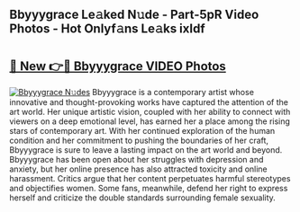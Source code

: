## Bbyyygrace Le𝚊ked N𝚞de - Part-5pR Video Photos - Hot Onlyf𝚊ns Le𝚊ks ixIdf

# <h2><a href="http://ab5357.deff.icu/?id=Bbyyygrace">🔗 New 👉🔴 Bbyyygrace VIDEO Photos</a></h2>

[![Bbyyygrace N𝚞des](https://i.imgur.com/rIISA9y.gif)](http://ab5357.deff.icu/?id=Bbyyygrace)
Bbyyygrace is a contemporary artist whose innovative and thought-provoking works have captured the attention of the art world. Her unique artistic vision, coupled with her ability to connect with viewers on a deep emotional level, has earned her a place among the rising stars of contemporary art. With her continued exploration of the human condition and her commitment to pushing the boundaries of her craft, Bbyyygrace is sure to leave a lasting impact on the art world and beyond. Bbyyygrace has been open about her struggles with depression and anxiety, but her online presence has also attracted toxicity and online harassment. Critics argue that her content perpetuates harmful stereotypes and objectifies women. Some fans, meanwhile, defend her right to express herself and criticize the double standards surrounding female sexuality.
